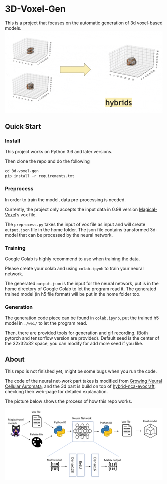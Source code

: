 # 3D-Voxel-Gen

This is a project that focuses on the automatic generation of 3d voxel-based models.
<img src="https://github.com/midstreeeam/3d-voxel-gen/blob/main/images/hybrid.gif?raw=true" alt="window" style="zoom:70%;" />


## Quick Start

### Install

This project works on Python 3.6 and later versions.

Then clone the repo and do the following

```shell
cd 3d-voxel-gen
pip install -r requirements.txt
```

### Preprocess

In order to train the model, data pre-processing is needed.

Currently, the project only accepts the input data in 0.98 version [Magical-Voxel](https://ephtracy.github.io/)’s vox file.

The `preprocess.py` takes the input of vox file as input and will create `output.json` file in the home folder. The json file contains transformed 3d-model that can be processed by the neural network.

### Training

Google Colab is highly recommend to use when training the data.

Please create your colab and using `colab.ipynb` to train your neural network.

The generated `output.json` is the input for the neural network, put is in the home directory of Google Colab to let the program read it. The generated trained model (in h5 file format) will be put in the home folder too.

### Generation

The generation code piece can be found in `colab.ipynb`, put the trained h5 model in `./wei/` to let the program read.

Then, there are provided tools for generation and gif recording. (Both pytorch and tensorflow version are provided). Default seed is the center of the 32x32x32 space, you can modify for add more seed if you like.

## About

This repo is not finished yet, might be some bugs when you run the code.

The code of the neural net-work part takes is modified from [Growing Neural Cellular Automata](https://distill.pub/2020/growing-ca/), and the 3d part is build on top of [hybrid-nca-evocraft](https://github.com/hugcis/hybrid-nca-evocraft), checking their web-page for detailed explanation. 

The picture below shows the process of how this repo works.

<img src="https://github.com/midstreeeam/3d-voxel-gen/blob/main/images/process.png?raw=true" alt="window" style="zoom:70%;" />
